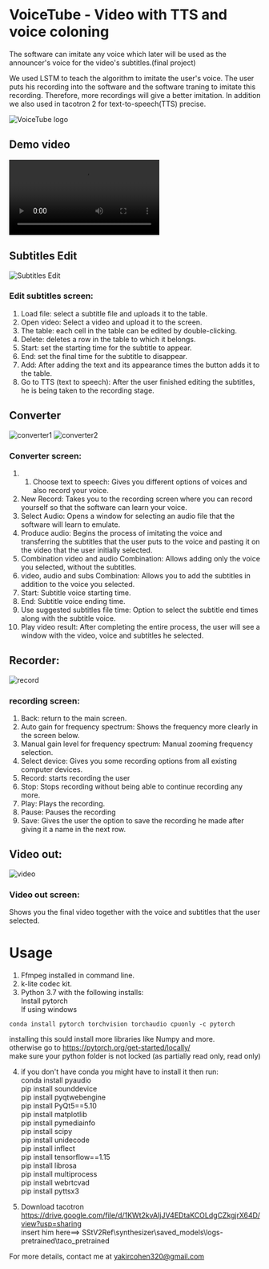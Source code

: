 # VoiceTube - Video with TTS and voice coloning
The software can imitate any voice which later will be used as the announcer's voice for the video's subtitles.(final project)

We used LSTM to teach the algorithm to imitate the user's voice. The user puts his recording into the software and the software traning to imitate this recording. Therefore, more recordings will give a better imitation. In addition we also used in tacotron 2 for text-to-speech(TTS) precise.<br/>


![VoiceTube logo](https://github.com/yakircohen/Video-with-TTS-and-voice-coloning/blob/main/logo.png)

## Demo video

![VoiceTube-demo video](https://github.com/yakircohen/VoiceTube-Video-with-TTS-and-voice-coloning/blob/main/How%20to%20use.mp4)
## Subtitles Edit
![Subtitles Edit](https://github.com/yakircohen/Video-with-TTS-and-voice-coloning/blob/main/Subtitles%20Edit.png)
### Edit subtitles screen:
1.	Load file: select a subtitle file and uploads it to the table.
2.	Open video: Select a video and upload it to the screen.
3.	The table: each cell in the table can be edited by double-clicking.
4.	Delete: deletes a row in the table to which it belongs.
5.	Start: set the starting time for the subtitle to appear.
6.	End: set the final time for the subtitle to disappear.
7.	Add: After adding the text and its appearance times the button adds it to the table.
8.	Go to TTS (text to speech): After the user finished editing the subtitles, he is being taken to the recording stage.


## Converter
![converter1](https://github.com/yakircohen/Video-with-TTS-and-voice-coloning/blob/main/12.png)
![converter2](https://github.com/yakircohen/Video-with-TTS-and-voice-coloning/blob/main/13.png)
### Converter screen:
1. 1.	Choose text to speech: Gives you different options of voices and also record your voice.
2.	New Record: Takes you to the recording screen where you can record yourself so that the software can learn your voice.
3.	Select Audio: Opens a window for selecting an audio file that the software will learn to emulate.
4.	Produce audio: Begins the process of imitating the voice and transferring the subtitles that the user puts to the voice and pasting it on the video that the user initially selected.
5.	Combination video and audio Combination: Allows adding only the voice you selected, without the subtitles.
6.	video, audio and subs Combination: Allows you to add the subtitles in addition to the voice you selected.
7.	Start: Subtitle voice starting time.
8.	End: Subtitle voice ending time.
9.	Use suggested subtitles file time: Option to select the subtitle end times along with the subtitle voice.
10.	Play video result: After completing the entire process, the user will see a window with the video, voice and subtitles he selected.

## Recorder:
![record](https://github.com/yakircohen/Video-with-TTS-and-voice-coloning/blob/main/recorod.png)
### recording screen:
1.	Back: return to the main screen.
2.	Auto gain for frequency spectrum: Shows the frequency more clearly in the screen below.
3.	Manual gain level for frequency spectrum: Manual zooming frequency selection.
4.	Select device: Gives you some recording options from all existing computer devices.
5.	Record: starts recording the user
6.	Stop: Stops recording without being able to continue recording any more.
7.	Play: Plays the recording.
8.	Pause: Pauses the recording
9.	Save: Gives the user the option to save the recording he made after giving it a name in the next row.


## Video out:
![video](https://github.com/yakircohen/Video-with-TTS-and-voice-coloning/blob/main/output.png)
### Video out screen:
Shows you the final video together with the voice and subtitles that the user selected. 
# Usage
1. Ffmpeg installed in command line.  
2. k-lite codec kit.
3. Python 3.7 with the following installs:<br/>
Install pytorch<br/>
If using windows<br/>
```
conda install pytorch torchvision torchaudio cpuonly -c pytorch
```
installing this sould install more libraries like Numpy and more.<br/>
otherwise go to https://pytorch.org/get-started/locally/ <br/>
make sure your python folder is not locked (as partially read only, read only)

4. if you don't have conda you might have to install it
then run: <br/>
    conda install pyaudio<br/>
    pip install sounddevice<br/>
    pip install pyqtwebengine<br/>
 pip install PyQt5==5.10<br/>
 pip install matplotlib<br/>
 pip install pymediainfo<br/>
pip install scipy<br/>
pip install unidecode<br/>
pip install inflect<br/>
pip install tensorflow==1.15<br/>
pip install librosa<br/>
pip install multiprocess<br/>
pip install webrtcvad<br/>
pip install pyttsx3<br/>

5. Download tacotron  https://drive.google.com/file/d/1KWt2kvAIjJV4EDtaKCOLdgCZkgjrX64D/view?usp=sharing   <br/>
   insert him here==>  SStV2Ref\synthesizer\saved_models\logs-pretrained\taco_pretrained<br/>
   
For more details, contact me at yakircohen320@gmail.com





